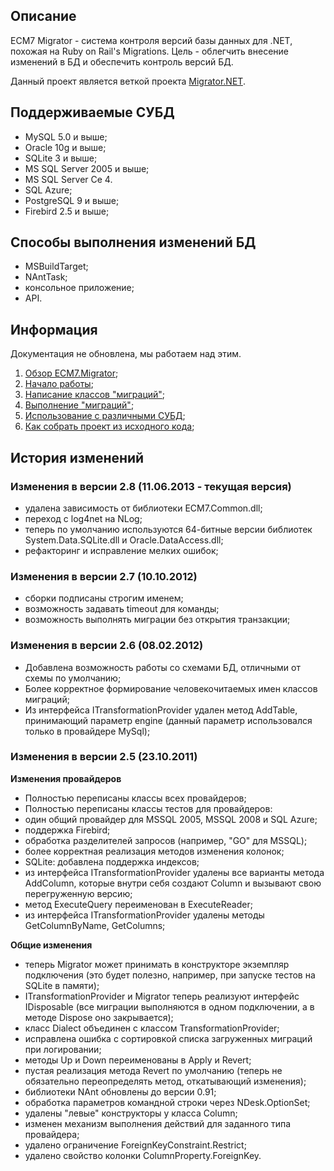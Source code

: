 ## Описание ##

ECM7 Migrator - система контроля версий базы данных для .NET, похожая на Ruby on Rail's Migrations. Цель - облегчить внесение изменений в БД и обеспечить контроль версий БД.

Данный проект является веткой проекта [Migrator.NET](https://github.com/migratordotnet/Migrator.NET).


## Поддерживаемые СУБД ##
  * MySQL 5.0 и выше;
  * Oracle 10g и выше;
  * SQLite 3 и выше;
  * MS SQL Server 2005 и выше;
  * MS SQL Server Ce 4.
  * SQL Azure;
  * PostgreSQL 9 и выше;
  * Firebird 2.5 и выше;

## Способы выполнения изменений БД ##
  * MSBuildTarget;
  * NAntTask;
  * консольное приложение;
  * API.
  
## Информация ##
Документация не обновлена, мы работаем над этим.

  1. [Обзор ECM7.Migrator](docs/Overview.md);
  1. [Начало работы](docs/GettingStarted.md);
  1. [Написание классов "миграций"](docs/WritingMigrations.md);
  1. [Выполнение "миграций"](docs/HowToRun.md);
  1. [Использование с различными СУБД](docs/Dialects.md);
  1. [Как собрать проект из исходного кода](docs/HowToBuild.md);
  
## История изменений ##
### Изменения в версии 2.8 (11.06.2013 - текущая версия) ###
  * удалена зависимость от библиотеки ECM7.Common.dll;
  * переход с log4net на NLog;
  * теперь по умолчанию используются 64-битные версии библиотек System.Data.SQLite.dll и Oracle.DataAccess.dll;
  * рефакторинг и исправление мелких ошибок;

### Изменения в версии 2.7 (10.10.2012) ###
  * сборки подписаны строгим именем;
  * возможность задавать timeout для команды;
  * возможность выполнять миграции без открытия транзакции;

### Изменения в версии 2.6 (08.02.2012) ###
  * Добавлена возможность работы со схемами БД, отличными от схемы по умолчанию;
  * Более корректное формирование человекочитаемых имен классов миграций;
  * Из интерфейса ITransformationProvider удален метод AddTable, принимающий параметр engine (данный параметр использовался только в провайдере MySql);

### Изменения в версии 2.5 (23.10.2011) ###
**Изменения провайдеров**
  * Полностью переписаны классы всех провайдеров;
  * Полностью переписаны классы тестов для провайдеров:
  * один общий провайдер для MSSQL 2005, MSSQL 2008 и SQL Azure;
  * поддержка Firebird;
  * обработка разделителей запросов (например, "GO" для MSSQL);
  * более корректная реализация методов изменения колонок;
  * SQLite: добавлена поддержка индексов;
  * из интерфейса ITransformationProvider удалены все варианты метода AddColumn, которые внутри себя создают Column и вызывают свою перегруженную версию;
  * метод ExecuteQuery переименован в ExecuteReader;
  * из интерфейса ITransformationProvider удалены методы GetColumnByName, GetColumns;

**Общие изменения**
  * теперь Migrator может принимать в конструкторе экземпляр подключения (это будет полезно, например, при запуске тестов на SQLite в памяти);
  * ITransformationProvider и Migrator теперь реализуют интерфейс IDisposable (все миграции выполняются в одном подключении, а в методе Dispose оно закрывается);
  * класс Dialect объединен с классом TransformationProvider;
  * исправлена ошибка с сортировкой списка загруженных миграций при логировании;
  * методы Up и Down переименованы в Apply и Revert;
  * пустая реализация метода Revert по умолчанию (теперь не обязательно переопределять метод, откатывающий изменения);
  * библиотеки NAnt обновлены до версии 0.91;
  * обработка параметров командной строки через NDesk.OptionSet;
  * удалены "левые" конструкторы у класса Column;
  * изменен механизм выполнения действий для заданного типа провайдера;
  * удалено ограничение ForeignKeyConstraint.Restrict;
  * удалено свойство колонки ColumnProperty.ForeignKey.
